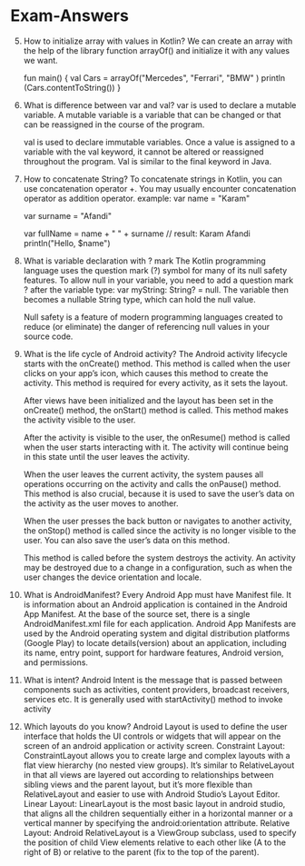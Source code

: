 # Exam-Answers
5.  How to initialize array with values in Kotlin?
    We can create an array with the help of the library function arrayOf() and initialize it with any values we want.

    fun main() {
        val Cars = arrayOf("Mercedes", "Ferrari", "BMW" )
        println (Cars.contentToString())
    }

6.  What is difference between var and val?
    var is used to declare a mutable variable. A mutable variable is a variable that can be changed or that can be reassigned in the course of the program.

    val is used to declare immutable variables. Once a value is assigned to a variable with the val keyword, it cannot be altered or reassigned throughout the program. Val is similar to the final keyword in Java.
7.  How to concatenate String?
    To concatenate strings in Kotlin, you can use concatenation operator +. You may usually encounter concatenation operator as addition operator.
    example: var name = "Karam"
    
    var surname = "Afandi"
    
    var fullName = name + " " + surname // result: Karam Afandi
    println("Hello, $name")

8.  What is variable declaration with ? mark
    The Kotlin programming language uses the question mark (?) symbol for many of its null safety features.
    To allow null in your variable, you need to add a question mark ? after the variable type: var myString: String? = null. The variable then becomes a nullable String type, which can hold the null value.

    Null safety is a feature of modern programming languages created to reduce (or eliminate) the danger of referencing null values in your source code.
11. What is the life cycle of Android activity?
    The Android activity lifecycle starts with the onCreate() method. This method is called when the user clicks on your app’s icon, which causes this method to create the activity. This method is required for every activity, as it sets the layout.

    After views have been initialized and the layout has been set in the onCreate() method, the onStart() method is called. This method makes the activity visible to the user.
    
    After the activity is visible to the user, the onResume() method is called when the user starts interacting with it. The activity will continue being in this state until the user leaves the activity.
    
    When the user leaves the current activity, the system pauses all operations occurring on the activity and calls the onPause() method. This method is also crucial, because it is used to save the user’s data on the activity as the user moves to another.
    
    When the user presses the back button or navigates to another activity, the onStop() method is called since the activity is no longer visible to the user. You can also save the user’s data on this method.
    
    This method is called before the system destroys the activity. An activity may be destroyed due to a change in a configuration, such as when the user changes the device orientation and locale.

12. What is AndroidManifest?
    Every Android App must have Manifest file. It is information about an Android application is contained in the Android App Manifest. At the base of the source set, there is a single AndroidManifest.xml file for each application. Android App Manifests are used by the Android operating system and digital distribution platforms (Google Play) to locate details(version) about an application, including its name, entry point, support for hardware features, Android version, and permissions.

13. What is intent?
    Android Intent is the message that is passed between components such as activities, content providers, broadcast receivers, services etc.
    It is generally used with startActivity() method to invoke activity

14. Which layouts do you know?
    Android Layout is used to define the user interface that holds the UI controls or widgets that will appear on the screen of an android application or activity screen.
    Constraint Layout: ConstraintLayout allows you to create large and complex layouts with a flat view hierarchy (no nested view groups). It’s similar to RelativeLayout in that all views are layered out according to relationships between sibling views and the parent layout, but it’s more flexible than RelativeLayout and easier to use with Android Studio’s Layout Editor.
    Linear Layout: LinearLayout is the most basic layout in android studio, that aligns all the children sequentially either in a horizontal manner or a vertical manner by specifying the android:orientation attribute.
    Relative Layout: Android RelativeLayout is a ViewGroup subclass, used to specify the position of child View elements relative to each other like (A to the right of B) or relative to the parent (fix to the top of the parent).